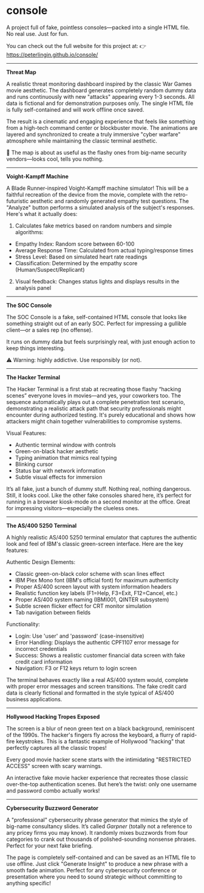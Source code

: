 # console
A project full of fake, pointless consoles—packed into a single HTML file. No real use. Just for fun.

You can check out the full website for this project at:
👉 https://peterlingin.github.io/console/

---

**Threat Map**

A realistic threat monitoring dashboard inspired by the classic War Games movie aesthetic. The dashboard generates completely random dummy data and runs continuously with new "attacks" appearing every 1-3 seconds. All data is fictional and for demonstration purposes only. The single HTML file is fully self-contained and will work offline once saved.

The result is a cinematic and engaging experience that feels like something from a high-tech command center or blockbuster movie. The animations are layered and synchronized to create a truly immersive "cyber warfare" atmosphere while maintaining the classic terminal aesthetic.

🥶 The map is about as useful as the flashy ones from big-name security vendors—looks cool, tells you nothing.

---

**Voight-Kampff Machine**

A Blade Runner-inspired Voight-Kampff machine simulator! This will be a faithful recreation of the device from the movie, complete with the retro-futuristic aesthetic and randomly generated empathy test questions. The "Analyze" button performs a simulated analysis of the subject's responses. Here's what it actually does:
1. Calculates fake metrics based on random numbers and simple algorithms:
- Empathy Index: Random score between 60-100
- Average Response Time: Calculated from actual typing/response times
- Stress Level: Based on simulated heart rate readings
- Classification: Determined by the empathy score (Human/Suspect/Replicant)

2. Visual feedback: Changes status lights and displays results in the analysis panel

---

**The SOC Console**

The SOC Console is a fake, self-contained HTML console that looks like something straight out of an early SOC. Perfect for impressing a gullible client—or a sales rep (no offense).

It runs on dummy data but feels surprisingly real, with just enough action to keep things interesting.

⚠️ Warning: highly addictive. Use responsibly (or not).

---

**The Hacker Terminal**

The Hacker Terminal is a first stab at recreating those flashy “hacking scenes” everyone loves in movies—and yes, your coworkers too. The sequence automatically plays out a complete penetration test scenario, demonstrating a realistic attack path that security professionals might encounter during authorized testing. It's purely educational and shows how attackers might chain together vulnerabilities to compromise systems.

Visual Features:
- Authentic terminal window with controls
- Green-on-black hacker aesthetic
- Typing animation that mimics real typing
- Blinking cursor
- Status bar with network information
- Subtle visual effects for immersion

It’s all fake, just a bunch of dummy stuff. Nothing real, nothing dangerous. Still, it looks cool. Like the other fake consoles shared here, it’s perfect for running in a browser kiosk-mode on a second monitor at the office. Great for impressing visitors—especially the clueless ones.

---

**The AS/400 5250 Terminal**

A highly realistic AS/400 5250 terminal emulator that captures the authentic look and feel of IBM's classic green-screen interface. Here are the key features:

Authentic Design Elements:
- Classic green-on-black color scheme with scan lines effect
- IBM Plex Mono font (IBM's official font) for maximum authenticity
- Proper AS/400 screen layout with system information headers
- Realistic function key labels (F1=Help, F3=Exit, F12=Cancel, etc.)
- Proper AS/400 system naming (IBMI001, QINTER subsystem)
- Subtle screen flicker effect for CRT monitor simulation
- Tab navigation between fields

Functionality:
- Login: Use 'user' and 'password' (case-insensitive)
- Error Handling: Displays the authentic CPF1107 error message for incorrect credentials
- Success: Shows a realistic customer financial data screen with fake credit card information
- Navigation: F3 or F12 keys return to login screen 

The terminal behaves exactly like a real AS/400 system would, complete with proper error messages and screen transitions. The fake credit card data is clearly fictional and formatted in the style typical of AS/400 business applications.

---

**Hollywood Hacking Tropes Exposed**

The screen is a blur of neon green text on a black background, reminiscent of the 1990s. The hacker's fingers fly across the keyboard, a flurry of rapid-fire keystrokes. This is a fantastic example of Hollywood "hacking" that perfectly captures all the classic tropes! 

Every good movie hacker scene starts with the intimidating "RESTRICTED ACCESS" screen with scary warnings.

An interactive fake movie hacker experience that recreates those classic over-the-top authentication scenes. But here’s the twist: only one username and password combo actually works!

---

**Cybersecurity Buzzword Generator**

A "professional" cybersecurity phrase generator that mimics the style of big-name consultancy slides. It’s called *Garpner* (totally not a reference to any pricey firms you may know). It randomly mixes buzzwords from four categories to crank out thousands of polished-sounding nonsense phrases. Perfect for your next fake briefing.

The page is completely self-contained and can be saved as an HTML file to use offline. Just click "Generate Insight" to produce a new phrase with a smooth fade animation. Perfect for any cybersecurity conference or presentation where you need to sound strategic without committing to anything specific!



